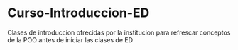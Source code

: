 # Curso-Introduccion-ED

Clases de introduccion ofrecidas por la institucion para refrescar conceptos de la POO antes de iniciar las clases de ED
